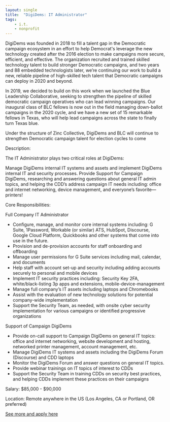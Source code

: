 ```yaml
---
layout: single
title:  "DigiDems: IT Administrator"
tags: 
    - i.t.
    - nonprofit
---
```


DigiDems was founded in 2018 to fill a talent gap in the Democratic campaign ecosystem in an effort to help Democrat's leverage the new technology created after the 2016 election to make campaigns more secure, efficient, and effective. The organization recruited and trained skilled technology talent to build stronger Democratic campaigns, and two years and 88 embedded technologists later, we’re continuing our work to build a new, reliable pipeline of high-skilled tech talent that Democratic campaigns can deploy in 2020 and beyond.  


In 2019, we decided to build on this work when we launched the Blue Leadership Collaborative, seeking to strengthen the pipeline of skilled democratic campaign operatives who can lead winning campaigns. Our inaugural class of BLC fellows is now out in the field managing down-ballot campaigns in the 2020 cycle, and we have a new set of 15 remarkable fellows in Texas, who will help lead campaigns across the state to finally turn Texas blue.

 

Under the structure of Zinc Collective, DigiDems and BLC will continue to strengthen Democratic campaign talent for election cycles to come


Description:

The IT Administrator plays two critical roles at DigiDems:

Manage DigiDems internal IT systems and assets and implement DigiDems internal IT and security processes.
Provide Support for Campaign DigiDems, researching and answering questions about general IT admin topics, and helping the CDD’s address campaign IT needs including: office and internet networking, device management, and everyone’s favorite—printers!

Core Responsibilities:


Full Company IT Administrator
* Configure, manage, and monitor core internal systems including: G Suite, 1Password, Workable (or similar) ATS, HubSpot, Discourse, Google Cloud Platform, Quickbooks and other systems that come into use in the future.
* Provision and de-provision accounts for staff onboarding and offboarding
* Manage user permissions for G Suite services including mail, calendar, and documents
* Help staff with account set-up and security including adding accounts securely to personal and mobile devices
* Implement IT security practices including: Security Key 2FA, white/black-listing 3p apps and extensions, mobile-device-management
* Manage full company’s IT assets including laptops and Chromebooks
* Assist with the evaluation of new technology solutions for potential company-wide implementation
* Support the Security Team, as needed, with onsite cyber security implementation for various campaigns or identified progressive organizations


Support of Campaign DigiDems
* Provide on-call support to Campaign DigiDems on general IT topics: office and internet networking, website development and hosting, networked printer management, account management, etc.
* Manage DigiDems IT systems and assets including the DigiDems Forum (Discourse) and CDD laptops
* Monitor the DigiDems Forum and answer questions on general IT topics.
* Provide webinar trainings on IT topics of interest to CDDs
* Support the Security Team in training CDDs on security best practices, and helping CDDs implement these practices on their campaigns


Salary:  $85,000 - $90,000

Location:  Remote anywhere in the US (Los Angeles, CA or Portland, OR preferred)


[See more and apply here](https://www.linkedin.com/jobs/view/1692282815/)

